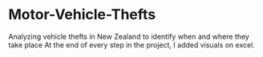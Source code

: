 # Motor-Vehicle-Thefts
Analyzing vehicle thefts in New Zealand to identify when and where they take place
At the end of every step in the project, I added visuals on excel.

